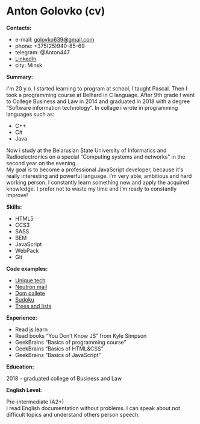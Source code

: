 # Anton Golovko (cv)

**Contacts:**
- e-mail: golovko639@gmail.com
- phone: +375(25)940-85-69
- telegram: @Anton447
- [LinkedIn](https://www.linkedin.com/in/anton-golovko-55707b182/)
- city: Minsk

**Summary:**

I'm 20 y.o. I started learning to program at school, I taught Pascal. Then I took a programming course at Belhard in C language. After 9th grade I went to College Business and Law in 2014 and graduated in 2018 with a degree “Software information technology”.
In collage i wrote in programming languages such as:
- C++
- C#
- Java 

Now i study at the Belarusian State University of Informatics and Radioelectronics on a special “Computing systems and networks” in the second year on the evening.
<br>My goal is to become a professional JavaScript developer, because it's really interesting and powerful language. I’m very able, ambitious and hard working person.
I constantly learn something new and apply the acquired knowledge. I prefer not to waste my time and i’m ready to constantly improve! 

**Skills:**
- HTML5
- CCS3
- SASS
- BEM
- JavaScript
- WebPack
- Git 

**Code examples:**
- [Unique tech](https://github.com/antonionick/unique-tech)
- [Neutron mail](https://github.com/antonionick/neutron-mail)
- [Dom pallete](https://github.com/antonionick/dom-pallete)
- [Sudoku](https://github.com/antonionick/sudoku)
- [Trees and lists](https://github.com/antonionick/priority-queue)

**Experience:**
- Read js.learn
- Read books “You Don’t Know JS” from Kyle Simpson
- GeekBrains “Basics of programming course”
- GeekBrains “Basics of HTML&CSS”
- GeekBrains “Basics of JavaScript”

**Education:**

2018 - graduated college of Business and Law

**English Level:**

Pre-intermediate (A2+)<br>I read English documentation without problems. I can speak about not difficult topics and understand others person speech.
